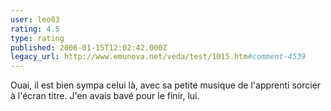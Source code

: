 ```yaml
---
user: leo03
rating: 4.5
type: rating
published: 2006-01-15T12:02:42.000Z
legacy_url: http://www.emunova.net/veda/test/1015.htm#comment-4539
---
```

Ouai, il est bien sympa celui là, avec sa petite musique de l'apprenti sorcier à l'écran titre. J'en avais bavé pour le finir, lui.
